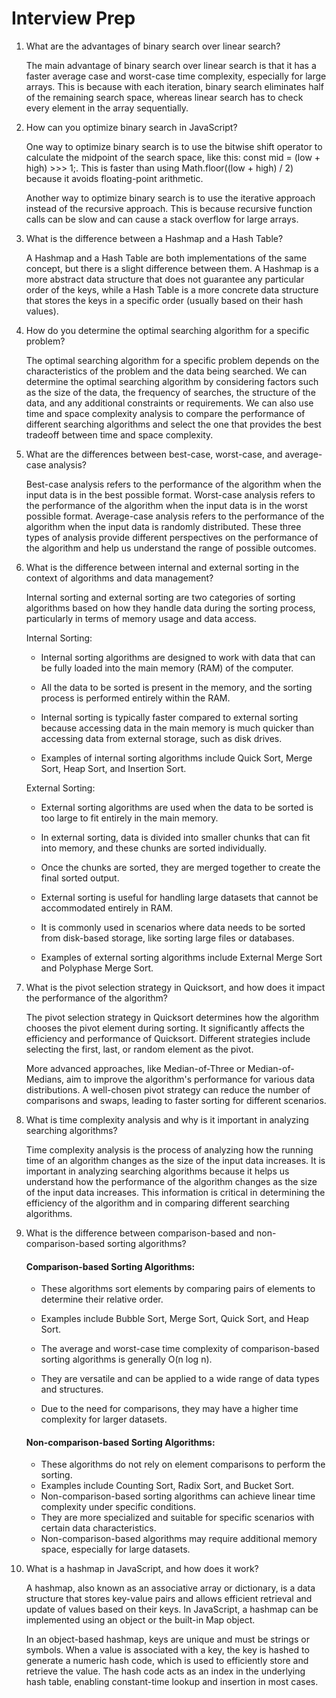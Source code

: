 # Interview Prep

1. What are the advantages of binary search over linear search?

    The main advantage of binary search over linear search is that it has a faster average case and worst-case time complexity, especially for large arrays. This is because with each iteration, binary search eliminates half of the remaining search space, whereas linear search has to check every element in the array sequentially.

 
2. How can you optimize binary search in JavaScript?

    One way to optimize binary search is to use the bitwise shift operator to calculate the midpoint of the search space, like this: const mid = (low + high) >>> 1;. This is faster than using Math.floor((low + high) / 2) because it avoids floating-point arithmetic.

    Another way to optimize binary search is to use the iterative approach instead of the recursive approach. This is because recursive function calls can be slow and can cause a stack overflow for large arrays.
 
3. What is the difference between a Hashmap and a Hash Table?

    A Hashmap and a Hash Table are both implementations of the same concept, but there is a slight difference between them. A Hashmap is a more abstract data structure that does not guarantee any particular order of the keys, while a Hash Table is a more concrete data structure that stores the keys in a specific order (usually based on their hash values).
 
4. How do you determine the optimal searching algorithm for a specific problem?

    The optimal searching algorithm for a specific problem depends on the characteristics of the problem and the data being searched. We can determine the optimal searching algorithm by considering factors such as the size of the data, the frequency of searches, the structure of the data, and any additional constraints or requirements. We can also use time and space complexity analysis to compare the performance of different searching algorithms and select the one that provides the best tradeoff between time and space complexity.
 
5. What are the differences between best-case, worst-case, and average-case analysis?

    Best-case analysis refers to the performance of the algorithm when the input data is in the best possible format. Worst-case analysis refers to the performance of the algorithm when the input data is in the worst possible format. Average-case analysis refers to the performance of the algorithm when the input data is randomly distributed. These three types of analysis provide different perspectives on the performance of the algorithm and help us understand the range of possible outcomes.
 
6. What is the difference between internal and external sorting in the context of algorithms and data management?

    Internal sorting and external sorting are two categories of sorting algorithms based on how they handle data during the sorting process, particularly in terms of memory usage and data access.

    Internal Sorting:
    - Internal sorting algorithms are designed to work with data that can be fully loaded into the main memory (RAM) of the computer.

    - All the data to be sorted is present in the memory, and the sorting process is performed entirely within the RAM.

    - Internal sorting is typically faster compared to external sorting because accessing data in the main memory is much quicker than accessing data from external storage, such as disk drives.

    - Examples of internal sorting algorithms include Quick Sort, Merge Sort, Heap Sort, and Insertion Sort.

    External Sorting:

    - External sorting algorithms are used when the data to be sorted is too large to fit entirely in the main memory.

    - In external sorting, data is divided into smaller chunks that can fit into memory, and these chunks are sorted individually.

    - Once the chunks are sorted, they are merged together to create the final sorted output.

    - External sorting is useful for handling large datasets that cannot be accommodated entirely in RAM.

    - It is commonly used in scenarios where data needs to be sorted from disk-based storage, like sorting large files or databases.

    - Examples of external sorting algorithms include External Merge Sort and Polyphase Merge Sort.
 
7. What is the pivot selection strategy in Quicksort, and how does it impact the performance of the algorithm?

    The pivot selection strategy in Quicksort determines how the algorithm chooses the pivot element during sorting. It significantly affects the efficiency and performance of Quicksort. Different strategies include selecting the first, last, or random element as the pivot.

    More advanced approaches, like Median-of-Three or Median-of-Medians, aim to improve the algorithm's performance for various data distributions. A well-chosen pivot strategy can reduce the number of comparisons and swaps, leading to faster sorting for different scenarios.
 
8. What is time complexity analysis and why is it important in analyzing searching algorithms?

    Time complexity analysis is the process of analyzing how the running time of an algorithm changes as the size of the input data increases. It is important in analyzing searching algorithms because it helps us understand how the performance of the algorithm changes as the size of the input data increases. This information is critical in determining the efficiency of the algorithm and in comparing different searching algorithms.
 
9. What is the difference between comparison-based and non-comparison-based sorting algorithms?
    #### Comparison-based Sorting Algorithms:
    - These algorithms sort elements by comparing pairs of elements to determine their relative order.

    - Examples include Bubble Sort, Merge Sort, Quick Sort, and Heap Sort.

    - The average and worst-case time complexity of comparison-based sorting algorithms is generally O(n log n).

    - They are versatile and can be applied to a wide range of data types and structures.

    - Due to the need for comparisons, they may have a higher time complexity for larger datasets.

    #### Non-comparison-based Sorting Algorithms:
    - These algorithms do not rely on element comparisons to perform the sorting.
    - Examples include Counting Sort, Radix Sort, and Bucket Sort.
    - Non-comparison-based sorting algorithms can achieve linear time complexity under specific conditions.
    - They are more specialized and suitable for specific scenarios with certain data characteristics.
    - Non-comparison-based algorithms may require additional memory space, especially for large datasets.
 
10. What is a hashmap in JavaScript, and how does it work?

    A hashmap, also known as an associative array or dictionary, is a data structure that stores key-value pairs and allows efficient retrieval and update of values based on their keys. In JavaScript, a hashmap can be implemented using an object or the built-in Map object.

    In an object-based hashmap, keys are unique and must be strings or symbols. When a value is associated with a key, the key is hashed to generate a numeric hash code, which is used to efficiently store and retrieve the value. The hash code acts as an index in the underlying hash table, enabling constant-time lookup and insertion in most cases.
 